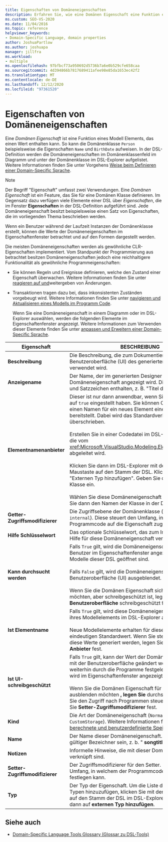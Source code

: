 ```yaml
---
title: Eigenschaften von Domäneneigenschaften
description: Erfahren Sie, wie eine Domänen Eigenschaft eine Funktion eines Modell Elements ist, das einen Wert enthalten kann, und wie Domänen Eigenschaften im Feld Domänen Klasse des Diagramms aufgeführt werden.
ms.custom: SEO-VS-2020
ms.date: 11/04/2016
ms.topic: reference
helpviewer_keywords:
- Domain-Specific Language, domain properties
author: JoshuaPartlow
ms.author: joshuapa
manager: jillfra
ms.workload:
- multiple
ms.openlocfilehash: 97bfbcf73a950692d5736b7a6e0b529cfe658caa
ms.sourcegitcommit: 4d394866b7817689411afee98e85da1653ec42f2
ms.translationtype: MT
ms.contentlocale: de-DE
ms.lasthandoff: 12/12/2020
ms.locfileid: "97361520"
---
```

# <a name="properties-of-domain-properties"></a>Eigenschaften von Domäneneigenschaften
Eine *Domänen Eigenschaft* ist eine Funktion eines Modell Elements, das einen Wert enthalten kann. So kann die Domänenklasse `Person` beispielsweise die Eigenschaften `Name` und `BirthDate` aufweisen. In der DSL-Definition werden die Domäneneigenschaften im Domänenklassenfeld im Diagramm und unter der Domänenklasse im DSL-Explorer aufgelistet. Weitere Informationen finden Sie unter Vorgehens [Weise beim Definieren einer Domain-Specific Sprache](../modeling/how-to-define-a-domain-specific-language.md).

> [!NOTE]
> Der Begriff "Eigenschaft" umfasst zwei Verwendungen. Eine *Domänen Eigenschaft* ist ein Feature, das Sie für eine Domänen Klasse definieren. Im Gegensatz dazu verfügen viele Elemente einer DSL über *Eigenschaften*, die im Fenster **Eigenschaften** in der DSL-Definition aufgeführt sind. Jede Domäneneigenschaft besitzt beispielsweise einen Satz von Eigenschaften, die im vorliegenden Thema beschrieben werden.

 Wenn ein Benutzer während der Laufzeit Instanzen der Domänenklasse erstellt, können die Werte der Domäneneigenschaften im Eigenschaftenfenster betrachtet und auf den Formen dargestellt werden.

 Die meisten Domäneneigenschaften werden als gewöhnliche CLR-Eigenschaften implementiert. Vom Standpunkt der Programmierung aus betrachtet besitzen Domäneneigenschaften jedoch eine reichhaltigere Funktionalität als gewöhnliche Programmeigenschaften:

- Sie können Regeln und Ereignisse definieren, welche den Zustand einer Eigenschaft überwachen. Weitere Informationen finden Sie unter [reagieren auf und](../modeling/responding-to-and-propagating-changes.md)weitergeben von Änderungen.

- Transaktionen tragen dazu bei, dass inkonsistenten Zuständen vorgebeugt wird. Weitere Informationen finden Sie unter [navigieren und Aktualisieren eines Modells im Programm Code](../modeling/navigating-and-updating-a-model-in-program-code.md).

  Wenn Sie eine Domäneneigenschaft in einem Diagramm oder im DSL-Explorer auswählen, werden die folgenden Elemente im Eigenschaftenfenster angezeigt. Weitere Informationen zum Verwenden dieser Elemente finden Sie unter [anpassen und Erweitern einer Domain-Specific Sprache](../modeling/customizing-and-extending-a-domain-specific-language.md).

|Eigenschaft|BESCHREIBUNG|Standardwert|
|-|-|-|
|**Beschreibung**|Die Beschreibung, die zum Dokumentieren der Benutzeroberfläche (UI) des generierten Designers verwendet wird.|\<none>|
|**Anzeigename**|Der Name, der im generierten Designer für diese Domäneneigenschaft angezeigt wird. Dieser kann Leer- und Satzzeichen enthalten, z. B. "Titel des Songs".|\<none>|
|**Elementnamenanbieter**|Dieser ist nur dann anwendbar, wenn Sie `Is Element Name` auf `true` eingestellt haben. Sie können Code schreiben, der einen Namen für ein neues Element einer Domänenklasse bereitstellt. Dabei wird das Standardverhalten überschrieben.<br /><br /> Erstellen Sie in einer Codedatei im DSL-Projekt eine Klasse, die vom <xref:Microsoft.VisualStudio.Modeling.ElementNameProvider> abgeleitet wird.<br /><br /> Klicken Sie dann im DSL-Explorer mit der rechten Maustaste auf den Stamm der DSL. Klicken Sie danach auf "Externen Typ hinzufügen". Geben Sie den Namen der Klasse ein.<br /><br /> Wählen Sie diese Domäneneigenschaft erneut aus. Wählen Sie dann den Namen der Klasse in der Dropdownliste aus.|\<none>|
|**Getter-Zugriffsmodifizierer**|Die Zugriffsebene der Domänenklasse (`public` oder `internal`). Diese steuert den Umfang, in welchem der Programmcode auf die Eigenschaft zugreifen kann.|`public`|
|**Hilfe Schlüsselwort**|Das optionale Schlüsselwort, das zum Indizieren der F1-Hilfe für diese Domäneneigenschaft verwendet wird.|\<none>|
|**Kann durchsucht werden**|Falls `True` gilt, wird die Domäneneigenschaft für den Benutzer im Eigenschaftenfenster angezeigt, sofern Modelle dieser DSL geöffnet sind.<br /><br /> Falls `False` gilt, wird die Domäneneigenschaft auf der Benutzeroberfläche (UI) ausgeblendet.<br /><br /> Wenn Sie die Domänen Eigenschaft sichtbar machen möchten, aber schreibgeschützt ist, legen Sie **für Benutzeroberfläche** schreibgeschützt fest.|`True`|
|**Ist Elementname**|Falls `True` gilt, wird diese Domäneneigenschaft als Name ihres Modellelements im DSL-Explorer angezeigt.<br /><br /> Neue Modellelemente erhalten für diese Eigenschaft einen eindeutigen Standardwert. Wenn Sie steuern möchten, wie diese Werte generiert werden, legen Sie **Element Namen Anbieter** fest.|`False`|
|**Ist UI-schreibgeschützt**|Falls `True` gilt, kann der Wert der Domäneneigenschaft nicht mit der Benutzeroberfläche geändert werden. Er kann weiterhin durch die Programme festgelegt werden, und er wird im Eigenschaftenfenster angezeigt.<br /><br /> Wenn Sie die Domänen Eigenschaft für den Benutzer ausblenden möchten **, legen Sie** durchsuchbar fest. Wenn Sie den Zugriff nach Programmen steuern möchten, legen Sie **Setter-Zugriffsmodifizierer** fest.|`False`|
|**Kind**|Die Art der Domäneneigenschaft (`Normal`, `Calculated` oder `CustomStorage`). Weitere Informationen finden Sie unter [berechnete und benutzerdefinierte Speicher Eigenschaften](../modeling/calculated-and-custom-storage-properties.md).|`Normal`|
|**Name**|Der Name dieser Domäneneigenschaft. Dies muss ein gültiger Bezeichner sein, z. b. " **songtitle**".|\<none>|
|**Notizen**|Informelle Hinweise, die mit dieser Domäneneigenschaft verknüpft sind.|\<none>|
|**Setter-Zugriffsmodifizierer**|Der Zugriffsmodifizierer für den Setter. Dieser steuert den Umfang, in welchem der Programmcode die Eigenschaft festlegen kann.|`public`|
|**Typ**|Der Typ der Eigenschaft. Um die Liste der verfügbaren Typen hinzuzufügen, klicken Sie mit der rechten Maustaste auf den Stamm der DSL im DSL-Explorer, und klicken Sie dann auf **externen Typ hinzufügen**.|`String`|

## <a name="see-also"></a>Siehe auch

- [Domain-Specific Language Tools Glossary (Glossar zu DSL-Tools)](/previous-versions/bb126564(v=vs.100))